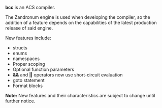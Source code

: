 __bcc__ is an ACS compiler.

The Zandronum engine is used when developing the compiler, so the addition of a feature depends on the capabilities of the latest production release of said engine.

New features include:

* structs
* enums
* namespaces
* Proper scoping
* Optional function parameters
* __&&__ and __||__ operators now use short-circuit evaluation
* goto statement
* Format blocks

__Note:__ New features and their characteristics are subject to change until further notice.
